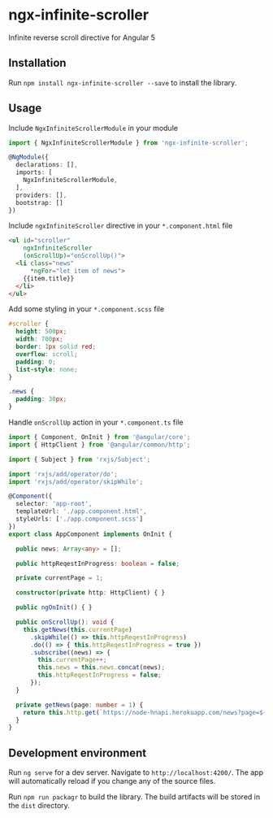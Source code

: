 # ngx-infinite-scroller

Infinite reverse scroll directive for Angular 5

## Installation

Run `npm install ngx-infinite-scroller --save` to install the library.

## Usage

Include `NgxInfiniteScrollerModule` in your module

```typescript
import { NgxInfiniteScrollerModule } from 'ngx-infinite-scroller';

@NgModule({
  declarations: [],
  imports: [
    NgxInfiniteScrollerModule,
  ],
  providers: [],
  bootstrap: []
})
```

Include `ngxInfiniteScroller` directive in your `*.component.html` file

```html
<ul id="scroller"
    ngxInfiniteScroller
    (onScrollUp)="onScrollUp()">
  <li class="news"
      *ngFor="let item of news">
    {{item.title}}
  </li>
</ul>
```

Add some styling in your `*.component.scss` file

```scss
#scroller {
  height: 500px;
  width: 700px;
  border: 1px solid red;
  overflow: scroll;
  padding: 0;
  list-style: none;
}

.news {
  padding: 30px;
}
```

Handle `onScrollUp` action in your `*.component.ts` file

```typescript
import { Component, OnInit } from '@angular/core';
import { HttpClient } from '@angular/common/http';

import { Subject } from 'rxjs/Subject';

import 'rxjs/add/operator/do';
import 'rxjs/add/operator/skipWhile';

@Component({
  selector: 'app-root',
  templateUrl: './app.component.html',
  styleUrls: ['./app.component.scss']
})
export class AppComponent implements OnInit {

  public news: Array<any> = [];

  public httpReqestInProgress: boolean = false;

  private currentPage = 1;

  constructor(private http: HttpClient) { }

  public ngOnInit() { }

  public onScrollUp(): void {
    this.getNews(this.currentPage)
      .skipWhile(() => this.httpReqestInProgress)
      .do(() => { this.httpReqestInProgress = true })
      .subscribe((news) => {
        this.currentPage++;
        this.news = this.news.concat(news);
        this.httpReqestInProgress = false;
      });
  }

  private getNews(page: number = 1) {
    return this.http.get(`https://node-hnapi.herokuapp.com/news?page=${page}`);
  }
}
```

## Development environment

Run `ng serve` for a dev server. Navigate to `http://localhost:4200/`. The app will automatically reload if you change any of the source files.

Run `npm run packagr` to build the library. The build artifacts will be stored in the `dist` directory.